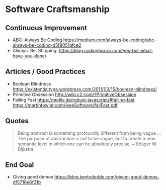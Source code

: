 # Software Craftsmanship

## Continuous Improvement

* ABC: Always Be Coding
  https://medium.com/always-be-coding/abc-always-be-coding-d5f8051afce2
* Always. Be. Shipping.
  https://blog.codinghorror.com/yes-but-what-have-you-done/

## Articles / Good Practices

* Boolean Blindness
  https://existentialtype.wordpress.com/2011/03/15/boolean-blindness/
* Primitive Obsession
  http://wiki.c2.com/?PrimitiveObsession
* Failing Fast
  https://molily.de/robust-javascript/#failing-fast https://martinfowler.com/ieeeSoftware/failFast.pdf

## Quotes 

> Being abstract is something profoundly different from being vague … The purpose of abstraction is not to be vague, but to create a new semantic level in which one can be absolutely precise.
> ~ Edsger W. Dijkstra

## End Goal

* Giving good demos
  https://blog.kentcdodds.com/giving-good-demos-df5716e6f31b
